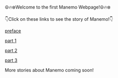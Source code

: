 ☮️🔥❄️Welcome to the first Manemo Webpage!☮️🔥❄️

👇Click on these links to see the story of Manemo!👇

[preface](preface.md)

[part 1](chapter1.md)

[part 2](chapter2.md)

[part 3](chapter3.md)

More stories about Manemo coming soon!
